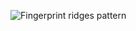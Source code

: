 ![Fingerprint ridges pattern](https://user-images.githubusercontent.com/94462726/143383984-97b82a69-c620-4309-a5ee-aa7f5c316919.jpeg)
